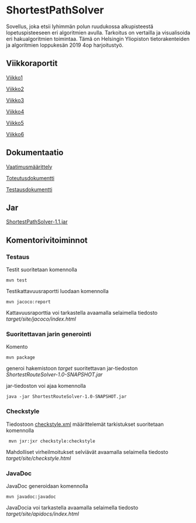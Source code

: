 # ShortestPathSolver

Sovellus, joka etsii lyhimmän polun ruudukossa alkupisteestä lopetuspisteeseen eri algoritmien avulla.
Tarkoitus on vertailla ja visualisoida eri hakualgoritmien toimintaa.
Tämä on Helsingin Yliopiston tietorakenteiden ja algoritmien loppukesän 2019 4op harjoitustyö.


## Viikkoraportit

[Viikko1](https://github.com/hartzka/ShortestPathSolver/blob/master/dokumentaatio/viikkoraportti1.md)

[Viikko2](https://github.com/hartzka/ShortestPathSolver/blob/master/dokumentaatio/viikkoraportti2.md)

[Viikko3](https://github.com/hartzka/ShortestPathSolver/blob/master/dokumentaatio/viikkoraportti3.md)

[Viikko4](https://github.com/hartzka/ShortestPathSolver/blob/master/dokumentaatio/viikkoraportti4.md)

[Viikko5](https://github.com/hartzka/ShortestPathSolver/blob/master/dokumentaatio/viikkoraportti5.md)

[Viikko6](https://github.com/hartzka/ShortestPathSolver/blob/master/dokumentaatio/viikkoraportti6.md)


## Dokumentaatio
[Vaatimusmäärittely](https://github.com/hartzka/ShortestPathSolver/blob/master/dokumentaatio/vaatimusmaarittely.md)

[Toteutusdokumentti](https://github.com/hartzka/ShortestPathSolver/blob/master/dokumentaatio/toteutusdokumentti.md)

[Testausdokumentti](https://github.com/hartzka/ShortestPathSolver/blob/master/dokumentaatio/testausdokumentti.md)


## Jar
[ShortestPathSolver-1.1.jar](https://github.com/hartzka/ShortestPathSolver/releases/download/1.1/ShortestPathSolver-1.1.jar)


## Komentorivitoiminnot

### Testaus

Testit suoritetaan komennolla

```
mvn test
```

Testikattavuusraportti luodaan komennolla

```
mvn jacoco:report
```

Kattavuusraporttia voi tarkastella avaamalla selaimella tiedosto _target/site/jacoco/index.html_

### Suoritettavan jarin generointi

Komento

```
mvn package
```

generoi hakemistoon _target_ suoritettavan jar-tiedoston _ShortestRouteSolver-1.0-SNAPSHOT.jar_

jar-tiedoston voi ajaa komennolla
```
java -jar ShortestRouteSolver-1.0-SNAPSHOT.jar
``` 

### Checkstyle

Tiedostoon [checkstyle.xml](https://github.com/hartzka/ShortestPathSolver/blob/master/ShortestPathSolver/checkstyle.xml) määrittelemät tarkistukset suoritetaan komennolla

```
 mvn jxr:jxr checkstyle:checkstyle
```

Mahdolliset virheilmoitukset selviävät avaamalla selaimella tiedosto _target/site/checkstyle.html_

### JavaDoc

JavaDoc generoidaan komennolla

```
mvn javadoc:javadoc
```

JavaDocia voi tarkastella avaamalla selaimella tiedosto _target/site/apidocs/index.html_

